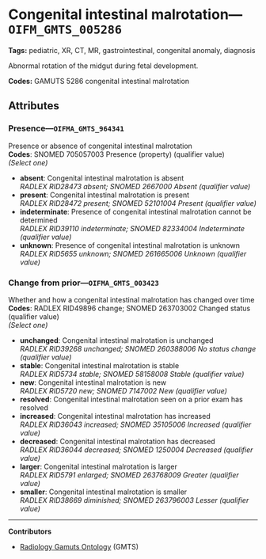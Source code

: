 # Congenital intestinal malrotation—`OIFM_GMTS_005286`

**Tags:** pediatric, XR, CT, MR, gastrointestinal, congenital anomaly, diagnosis

Abnormal rotation of the midgut during fetal development.

**Codes:** GAMUTS 5286 congenital intestinal malrotation

## Attributes

### Presence—`OIFMA_GMTS_964341`

Presence or absence of congenital intestinal malrotation  
**Codes**: SNOMED 705057003 Presence (property) (qualifier value)  
*(Select one)*

- **absent**: Congenital intestinal malrotation is absent  
_RADLEX RID28473 absent; SNOMED 2667000 Absent (qualifier value)_
- **present**: Congenital intestinal malrotation is present  
_RADLEX RID28472 present; SNOMED 52101004 Present (qualifier value)_
- **indeterminate**: Presence of congenital intestinal malrotation cannot be determined  
_RADLEX RID39110 indeterminate; SNOMED 82334004 Indeterminate (qualifier value)_
- **unknown**: Presence of congenital intestinal malrotation is unknown  
_RADLEX RID5655 unknown; SNOMED 261665006 Unknown (qualifier value)_

### Change from prior—`OIFMA_GMTS_003423`

Whether and how a congenital intestinal malrotation has changed over time  
**Codes**: RADLEX RID49896 change; SNOMED 263703002 Changed status (qualifier value)  
*(Select one)*

- **unchanged**: Congenital intestinal malrotation is unchanged  
_RADLEX RID39268 unchanged; SNOMED 260388006 No status change (qualifier value)_
- **stable**: Congenital intestinal malrotation is stable  
_RADLEX RID5734 stable; SNOMED 58158008 Stable (qualifier value)_
- **new**: Congenital intestinal malrotation is new  
_RADLEX RID5720 new; SNOMED 7147002 New (qualifier value)_
- **resolved**: Congenital intestinal malrotation seen on a prior exam has resolved  
- **increased**: Congenital intestinal malrotation has increased  
_RADLEX RID36043 increased; SNOMED 35105006 Increased (qualifier value)_
- **decreased**: Congenital intestinal malrotation has decreased  
_RADLEX RID36044 decreased; SNOMED 1250004 Decreased (qualifier value)_
- **larger**: Congenital intestinal malrotation is larger  
_RADLEX RID5791 enlarged; SNOMED 263768009 Greater (qualifier value)_
- **smaller**: Congenital intestinal malrotation is smaller  
_RADLEX RID38669 diminished; SNOMED 263796003 Lesser (qualifier value)_

---

**Contributors**

- [Radiology Gamuts Ontology](https://gamuts.net/) (GMTS)